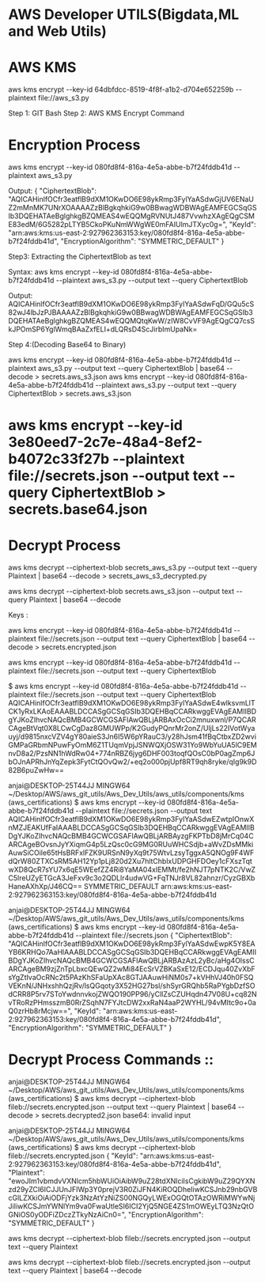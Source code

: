 # AWS Developer UTILS(Bigdata,ML and Web Utils)
# AWS KMS

aws kms encrypt --key-id 64dbfdcc-8519-4f8f-a1b2-d704e652259b --plaintext file://aws_s3.py


Step 1: GIT Bash 
Step 2:   AWS KMS Encrypt Command

# Encryption Process 
aws kms encrypt --key-id 080fd8f4-816a-4e5a-abbe-b7f24fddb41d --plaintext aws_s3.py

Output:
{
    "CiphertextBlob": "AQICAHinlfOCfr3eatflB9dXM1OKwDO6E98ykRmp3FylYaASdwGjUV6ENaUZ2mMnMK7UNrXOAAAAZzBlBgkqhkiG9w0BBwagWDBWAgEAMFEGCSqGSIb3DQEHATAeBglghkgBZQMEAS4wEQQMgRVNUtJ487VvwhzXAgEQgCSME83edM/6G5282pLTYB5CkoPKuNmWWgWE0mFAIUlmJTXyc0g=",
    "KeyId": "arn:aws:kms:us-east-2:927962363153:key/080fd8f4-816a-4e5a-abbe-b7f24fddb41d",
    "EncryptionAlgorithm": "SYMMETRIC_DEFAULT"
}



Step3: Extracting the CiphertextBlob as text

Syntax: aws kms encrypt --key-id 080fd8f4-816a-4e5a-abbe-b7f24fddb41d --plaintext aws_s3.py --output text --query CiphertextBlob

Output: AQICAHinlfOCfr3eatflB9dXM1OKwDO6E98ykRmp3FylYaASdwFqD/GQu5cS82wJ4lbJzPJBAAAAZzBlBgkqhkiG9w0BBwagWDBWAgEAMFEGCSqGSIb3DQEHATAeBglghkgBZQMEAS4wEQQMQtqKwW/zIW8CvVF9AgEQgCQ7csSkJPOmSP6YglWmqBAaZxfELI+dLQRsD4ScJirbImUpaNk=



Step 4:(Decoding Base64 to Binary)

aws kms encrypt --key-id 080fd8f4-816a-4e5a-abbe-b7f24fddb41d --plaintext aws_s3.py --output text --query CiphertextBlob | base64 --decode > secrets.aws_s3.json
aws kms encrypt --key-id 080fd8f4-816a-4e5a-abbe-b7f24fddb41d --plaintext aws_s3.py --output text --query CiphertextBlob  > secrets.aws_s3.json
# aws kms encrypt --key-id 3e80eed7-2c7e-48a4-8ef2-b4072c33f27b --plaintext file://secrets.json --output text --query CiphertextBlob > secrets.base64.json


# Decrypt Process 

aws kms decrypt --ciphertext-blob secrets_aws_s3.py --output text --query Plaintext | base64 --decode > secrets_aws_s3_decrypted.py

aws kms decrypt --ciphertext-blob secrets.aws_s3.json --output text --query Plaintext | base64 --decode





Keys :


aws kms encrypt --key-id 080fd8f4-816a-4e5a-abbe-b7f24fddb41d --plaintext file://secrets.json --output text --query CiphertextBlob | base64 --decode > secrets.encrypted.json


aws kms encrypt --key-id 080fd8f4-816a-4e5a-abbe-b7f24fddb41d --plaintext file://secrets.json --output text --query CiphertextBlob




$ aws kms encrypt --key-id 080fd8f4-816a-4e5a-abbe-b7f24fddb41d --plaintext file://secrets.json --output text --query CiphertextBlob
AQICAHinlfOCfr3eatflB9dXM1OKwDO6E98ykRmp3FylYaASdwE4wlksvmLlTCK1yRxLKAoEAAABLDCCASgGCSqGSIb3DQEHBqCCARkwggEVAgEAMIIBDgYJKoZIhvcNAQcBMB4GCWCGSAFlAwQBLjARBAxOcCi2mnuxwnl/P7QCARCAgeBtVqt0X8LCwCgDaz8GMUWPp/K2GudyPQnrMr2onZ/UljLs22IVotWyauyj/d9815nxcVZV4gY80aieS3Jn6I5W6pYRauC3/y28hJsm41fBqCtbxZD2wviGMPaGRbmNPuwFyOmM6Z1TUqmVpjJSNWQXjOSW31Yo9WbYuUA5lC9EMnvD8a2/PzsNN1hWdRw04+774nRBZ6jyg6DHF003toqfQOsC0bP0agZmp6JbOJnAPRhJnYqZepk3FytCtQOvQw2/+eq2o000pjUpf8RT9qh8ryke/qIg9k9D82B6puZwHw==

anjai@DESKTOP-25T44JJ MINGW64 ~/Desktop/AWS/aws_git_utils/Aws_Dev_Utils/aws_utils/components/kms (aws_certifications)
$ aws kms encrypt --key-id 080fd8f4-816a-4e5a-abbe-b7f24fddb41d --plaintext file://secrets.json --output text
AQICAHinlfOCfr3eatflB9dXM1OKwDO6E98ykRmp3FylYaASdwEZwtpIOnwXnMZJEAKUfFaIAAABLDCCASgGCSqGSIb3DQEHBqCCARkwggEVAgEAMIIBDgYJKoZIhvcNAQcBMB4GCWCGSAFlAwQBLjARBAyzgFKPTbD8jMrCq04CARCAgeBOvsnJyYXiqmG4p5LzQsc0cG9MG0RUuWHCSdjb+aWvZDsMMkiAuwSiCOile65tHsBRFxlFZK9URSnN9yXq9t75WtvLzsyTggxA5QNOg9F4WFdQrW80ZTXCsRM5AH12Yp1pLj820d2Xu7hltChblxUDPGHFDOey1cFXszTqtwXD8QcR7sYU7x6qE5WEefZZ4Ri8YaMA04xIEMMt/fe2hNJT7pNTK2C/VwZC5lreUZyETGcA3JeFxv9c3o2QDLlr4udwVG+FqTNJr8VL82ahnzr/CyzGBXbHaneAXhXp/J46CQ==    SYMMETRIC_DEFAULT       arn:aws:kms:us-east-2:927962363153:key/080fd8f4-816a-4e5a-abbe-b7f24fddb41d

anjai@DESKTOP-25T44JJ MINGW64 ~/Desktop/AWS/aws_git_utils/Aws_Dev_Utils/aws_utils/components/kms (aws_certifications)
$ aws kms encrypt --key-id 080fd8f4-816a-4e5a-abbe-b7f24fddb41d --plaintext file://secrets.json
{
    "CiphertextBlob": "AQICAHinlfOCfr3eatflB9dXM1OKwDO6E98ykRmp3FylYaASdwEwpK5Y8EAYB6KRHQo7AaHlAAABLDCCASgGCSqGSIb3DQEHBqCCARkwggEVAgEAMIIBDgYJKoZIhvcNAQcBMB4GCWCGSAFlAwQBLjARBAzAzL2yBc/aHg4OlssCARCAgeBM9zjZnTpLbxcQEwQZ2wMi84EcSrVZBKaSxE12/ECDJqu40ZvXbFsYgZtIvaOcRNc2t5PAzKhSFaUpXAc8GTJAAuwHiNM0s7+kVHhVJ40h0FSQVEKnN/JNHxshhQzjRv/lsQGqoty3X52HG27bsl/shSyrGRQhb5RaPYgbDzfSOdCRR8P5rv7SToYwdnnvkojZWQO190PP96/yCllZsCZUHqdn47V08U+cq82NvTRoRzPHmsszmB0RrZSqhN7FYJtcDW2xxRaN4aaP2WYHL/94vMItc9o+0aQ0zrHb8rMcjw==",
    "KeyId": "arn:aws:kms:us-east-2:927962363153:key/080fd8f4-816a-4e5a-abbe-b7f24fddb41d",
    "EncryptionAlgorithm": "SYMMETRIC_DEFAULT"
}


# Decrypt Process  Commands ::

anjai@DESKTOP-25T44JJ MINGW64 ~/Desktop/AWS/aws_git_utils/Aws_Dev_Utils/aws_utils/components/kms (aws_certifications)
$ aws kms decrypt --ciphertext-blob fileb://secrets.encrypted.json --output text --query Plaintext | base64 --decode > secrets.decrypted2.json
base64: invalid input

anjai@DESKTOP-25T44JJ MINGW64 ~/Desktop/AWS/aws_git_utils/Aws_Dev_Utils/aws_utils/components/kms (aws_certifications)
$ aws kms decrypt --ciphertext-blob fileb://secrets.encrypted.json
{
    "KeyId": "arn:aws:kms:us-east-2:927962363153:key/080fd8f4-816a-4e5a-abbe-b7f24fddb41d",
    "Plaintext": "ewoJIm1vbmdvVXNlcm5hbWUiOiAibW9uZ28tdXNlciIsCgkibW9uZ29QYXNzd29yZCI6ICJJUnJFIWp3Y0prejV3R0ZiJFN4KiROQDheIiwKCSJnb29nbGVBcGlLZXkiOiAiODFjYzk3NzAtYzNiZS00NGQyLWExOGQtOTAzOWRiMWYwNjJiIiwKCSJmYWNlYm9va0FwaUtleSI6ICI2YjQ5NGE4ZS1mOWEyLTQ3NzQtOGNiOS0yODFiZDczZTkyNzAiCn0=",
    "EncryptionAlgorithm": "SYMMETRIC_DEFAULT"
}

aws kms decrypt --ciphertext-blob fileb://secrets.encrypted.json --output text --query Plaintext



aws kms decrypt --ciphertext-blob fileb://secrets.encrypted.json --output text --query Plaintext | base64 --decode